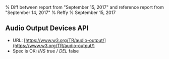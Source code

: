 % Diff between report from "September 15, 2017" and reference report from "September 14, 2017"
% Reffy
% September 15, 2017

## Audio Output Devices API

- URL: [https://www.w3.org/TR/audio-output/](https://www.w3.org/TR/audio-output/)
- Spec is OK: *INS* true / *DEL* false


